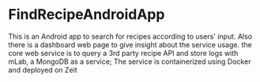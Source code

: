 # FindRecipeAndroidApp
This is an Android app to search for recipes according to users' input. Also there is a dashboard web page to give insight about the service usage. the core web service is to query a 3rd party recipe API and store logs with mLab, a MongoDB as a service; The service is containerized using Docker and deployed on Zeit
